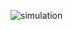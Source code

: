 ![simulation](https://user-images.githubusercontent.com/98832333/156925944-afbd67a9-4651-49e3-be9e-7b47e2ab1f46.JPG)
